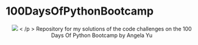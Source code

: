# 100DaysOfPythonBootcamp
<p align="center">
  
 <img src = "https://github.com/rodrigovb45/100DaysOfPythonBootcamp/blob/main/971.jpg">
< /p >
Repository for my solutions of the code challenges on the 100 Days Of Python Bootcamp by Angela Yu
